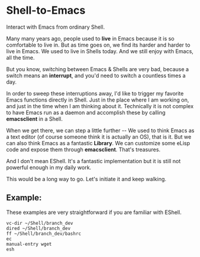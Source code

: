 Shell-to-Emacs 
==============

Interact with Emacs from ordinary Shell.

Many many years ago, people used to **live** in Emacs because it is so comfortable to live in. But
as time goes on, we find its harder and harder to live in Emacs.  We used to live in Shells
today. And we still enjoy with Emacs, all the time.

But you know, switching between Emacs & Shells are very bad, because a switch means an
**interrupt**, and you'd need to switch a countless times a day.

In order to sweep these interruptions away, I'd like to trigger my favorite Emacs functions directly
in Shell. Just in the place where I am working on, and just in the time when I am thinking about
it. Technically it is not complex to have Emacs run as a daemon and accomplish these by calling
**emacsclient** in a Shell.

When we get there, we can step a little further -- We used to think Emacs as a text editor (of
course someone think it is actually an OS), that is it. But we can also think Emacs as a fantastic
**Library**. We can customize some eLisp code and expose them through **emacsclient**. That's
treasures.

And I don't mean EShell. It's a fantastic implementation but it is still not powerful enough in my
daily work.

This would be a long way to go. Let's initiate it and keep walking.

Example: 
----------

These examples are very straightforward if you are familiar with EShell.

```
vc-dir ~/Shell/branch_dev
dired ~/Shell/branch_dev
ff ~/Shell/branch_dev/bashrc
ec
manual-entry wget
esh
```
